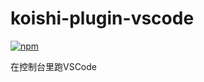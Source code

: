 # koishi-plugin-vscode

[![npm](https://img.shields.io/npm/v/koishi-plugin-vscode?style=flat-square)](https://www.npmjs.com/package/koishi-plugin-vscode)

在控制台里跑VSCode
